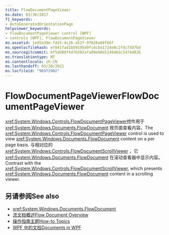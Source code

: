 ```yaml
---
title: FlowDocumentPageViewer
ms.date: 03/30/2017
f1_keywords:
- AutoGeneratedOrientationPage
helpviewer_keywords:
- FlowDocumentPageViewer control [WPF]
- controls [WPF], FlowDocumentPageViewer
ms.assetid: 1ed5a30e-f415-4c26-a52f-9f028a68f66f
ms.openlocfilehash: ef041fad1bb9195d9fc6cba172de8c2fdc7507bd
ms.sourcegitcommit: bf5dd80f4d7b202afa90e90d1148402c5474d826
ms.translationtype: MT
ms.contentlocale: zh-CN
ms.lasthandoff: 03/30/2021
ms.locfileid: "96972902"
---
```

# <a name="flowdocumentpageviewer"></a><span data-ttu-id="6fcd9-102">FlowDocumentPageViewer</span><span class="sxs-lookup"><span data-stu-id="6fcd9-102">FlowDocumentPageViewer</span></span>
<span data-ttu-id="6fcd9-103"><xref:System.Windows.Controls.FlowDocumentPageViewer>控件用于 <xref:System.Windows.Documents.FlowDocument> 按页面查看内容。</span><span class="sxs-lookup"><span data-stu-id="6fcd9-103">The <xref:System.Windows.Controls.FlowDocumentPageViewer> control is used to view <xref:System.Windows.Documents.FlowDocument> content on a per page basis.</span></span> <span data-ttu-id="6fcd9-104">与相对应的 <xref:System.Windows.Controls.FlowDocumentScrollViewer> ，它 <xref:System.Windows.Documents.FlowDocument> 在滚动查看器中显示内容。</span><span class="sxs-lookup"><span data-stu-id="6fcd9-104">Contrast with the <xref:System.Windows.Controls.FlowDocumentScrollViewer>, which presents <xref:System.Windows.Documents.FlowDocument> content in a scrolling viewer.</span></span>  
  
## <a name="see-also"></a><span data-ttu-id="6fcd9-105">另请参阅</span><span class="sxs-lookup"><span data-stu-id="6fcd9-105">See also</span></span>

- <xref:System.Windows.Documents.FlowDocument>
- [<span data-ttu-id="6fcd9-106">流文档概述</span><span class="sxs-lookup"><span data-stu-id="6fcd9-106">Flow Document Overview</span></span>](../advanced/flow-document-overview.md)
- [<span data-ttu-id="6fcd9-107">操作指南主题</span><span class="sxs-lookup"><span data-stu-id="6fcd9-107">How-to Topics</span></span>](../advanced/flow-content-elements-how-to-topics.md)
- [<span data-ttu-id="6fcd9-108">WPF 中的文档</span><span class="sxs-lookup"><span data-stu-id="6fcd9-108">Documents in WPF</span></span>](../advanced/documents-in-wpf.md)
